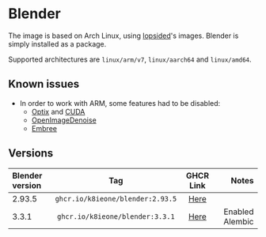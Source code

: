 # Blender
The image is based on Arch Linux, using [lopsided](https://github.com/lopsided98/archlinux-docker)'s images. Blender is simply installed as a package.

Supported architectures are `linux/arm/v7`, `linux/aarch64` and `linux/amd64`.

## Known issues
 - In order to work with ARM, some features had to be disabled:
   - [Optix](https://developer.nvidia.com/rtx/ray-tracing/optix) and [CUDA](https://developer.nvidia.com/cuda-toolkit)
   - [OpenImageDenoise](https://www.openimagedenoise.org/)
   - [Embree](https://www.embree.org/)

## Versions
| Blender version | Tag                              | GHCR Link                                                                                    | Notes           |
| :-------------- | :-------------:                  | :-------------:                                                                              | --------------: |
| 2.93.5          | `ghcr.io/k8ieone/blender:2.93.5` | [Here](https://github.com/k8ieone/blender-docker/pkgs/container/blender/13501502?tag=2.93.5) |                 |
| 3.3.1           | `ghcr.io/k8ieone/blender:3.3.1`  | [Here](https://github.com/k8ieone/blender-docker/pkgs/container/blender/13501502?tag=3.3.1)  | Enabled Alembic |
